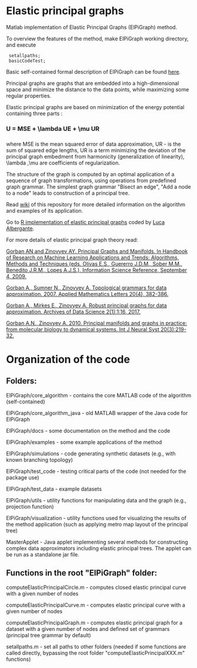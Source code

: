 # Elastic principal graphs
Matlab implementation of Elastic Principal Graphs (ElPiGraph) method. 

To overview the features of the method, make ElPiGraph working directory, and execute

     setallpaths; 
     basicCodeTest;

Basic self-contained formal description of ElPiGraph can be found [here](https://github.com/auranic/Elastic-principal-graphs/blob/master/ElPiGraph_Methods.pdf). 

Principal graphs are graphs that are embedded into a high-dimensional space and minimize the distance to the data points, while maximizing some regular properties.

Elastic principal graphs are based on minimization of the energy potential containing three parts :

### U = MSE + \lambda UE + \mu UR

### [](http://latex.codecogs.com/gif.latex?U%20%3D%20MSE%20&plus;%20%5Clambda%20U_E%20&plus;%20%5Cmu%20U_R)

where MSE is the mean squared error of data approximation, UR - is the sum of squared edge lengths, UR is a term minimizing the deviation of the principal graph embedment from harmonicity (generalization of linearity), \lambda ,\mu  are coefficients of regularization.

The structure of the graph is computed by an optimal application of a sequence of graph transformations, using operations from predefined graph grammar.
The simplest graph grammar "Bisect an edge", "Add a node to a node" leads to construction of a principal tree.

Read [wiki](https://github.com/auranic/Elastic-principal-graphs/wiki) of this repository for more detailed information on the algorithm
and examples of its application.

Go to [R implementation of elastic principal graphs](https://github.com/Albluca/ElPiGraph.R) coded by [Luca Albergante](https://github.com/Albluca).

For more details of elastic principal graph theory read:

[Gorban AN and Zinovyev AY. Principal Graphs and Manifolds. In Handbook of Research on Machine Learning Applications and Trends: Algorithms, Methods and Techniques (eds. Olivas E.S., Guererro J.D.M., Sober M.M., Benedito J.R.M., Lopes A.J.S.). Information Science Reference, September 4, 2009.](https://arxiv.org/ftp/arxiv/papers/0809/0809.0490.pdf)

[Gorban A., Sumner N., Zinovyev A. Topological grammars for data approximation. 2007. Applied Mathematics Letters 20(4), 382-386.](http://arxiv.org/pdf/cs/0603090v2.pdf)

[Gorban A., Mirkes E., Zinovyev A. Robust principal graphs for data approximation. Archives of Data Science 2(1):1:16, 2017.](href="http://arxiv.org/abs/1603.06828)

[Gorban A.N., Zinovyev A. 2010. Principal manifolds and graphs in practice: from molecular biology to dynamical systems. Int J Neural Syst 20(3):219-32.](href="http://arxiv.org/pdf/1001.1122.pdf)

# Organization of the code

## Folders:

ElPiGraph/core_algorithm 		- contains the core MATLAB code of the algorithm (self-contained)

ElPiGraph/core_algorithm_java	- old MATLAB wrapper of the Java code for ElPiGraph

ElPiGraph/docs			- some documentation on the method and the code

ElPiGraph/examples		- some example applications of the method

ElPiGraph/simulations		- code generating synthetic datasets (e.g., with known branching topology)

ElPiGraph/test_code		- testing critical parts of the code (not needed for the package use)

ElPiGraph/test_data		- example datasets 

ElPiGraph/utils			- utility functions for manipulating data and the graph (e.g., projection function)

ElPiGraph/visualization		- utility functions used for visualizing the results of the method application (such as applying metro map layout of the principal tree)

MasterApplet 			- Java applet implementing several methods for constructing complex data approximators including elastic principal trees. The applet can be run as a standalone jar file.


## Functions in the root "ElPiGraph" folder:

computeElasticPrincipalCircle.m		- computes closed elastic principal curve with a given number of nodes

computeElasticPrincipalCurve.m          - computes elastic principal curve with a given number of nodes

computeElasticPrincipalGraph.m		- computes elastic principal graph for a dataset with a given number of nodes and defined set of grammars (principal tree grammar by default)

setallpaths.m				- set all paths to other folders (needed if some functions are called directly, bypassing the root folder "computeElasticPrincipalXXX.m" functions)

 
